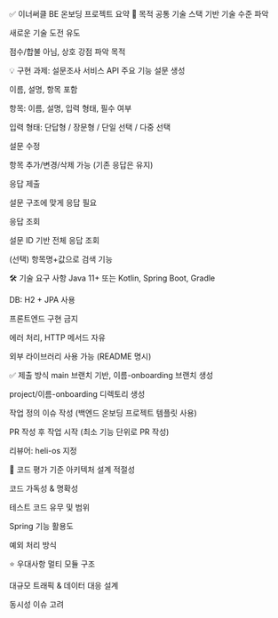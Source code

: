 ✅ 이너써클 BE 온보딩 프로젝트 요약
📌 목적
공통 기술 스택 기반 기술 수준 파악

새로운 기술 도전 유도

점수/합불 아님, 상호 강점 파악 목적

💡 구현 과제: 설문조사 서비스 API
주요 기능
설문 생성

이름, 설명, 항목 포함

항목: 이름, 설명, 입력 형태, 필수 여부

입력 형태: 단답형 / 장문형 / 단일 선택 / 다중 선택

설문 수정

항목 추가/변경/삭제 가능 (기존 응답은 유지)

응답 제출

설문 구조에 맞게 응답 필요

응답 조회

설문 ID 기반 전체 응답 조회

(선택) 항목명+값으로 검색 기능

🛠 기술 요구 사항
Java 11+ 또는 Kotlin, Spring Boot, Gradle

DB: H2 + JPA 사용

프론트엔드 구현 금지

에러 처리, HTTP 메서드 자유

외부 라이브러리 사용 가능 (README 명시)

✅ 제출 방식
main 브랜치 기반, 이름-onboarding 브랜치 생성

project/이름-onboarding 디렉토리 생성

작업 정의 이슈 작성 (백엔드 온보딩 프로젝트 템플릿 사용)

PR 작성 후 작업 시작 (최소 기능 단위로 PR 작성)

리뷰어: heli-os 지정

🧪 코드 평가 기준
아키텍처 설계 적절성

코드 가독성 & 명확성

테스트 코드 유무 및 범위

Spring 기능 활용도

예외 처리 방식

⭐ 우대사항
멀티 모듈 구조

대규모 트래픽 & 데이터 대응 설계

동시성 이슈 고려

